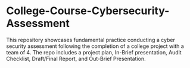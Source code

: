 # College-Course-Cybersecurity-Assessment
This repository showcases fundamental practice conducting a cyber security assessment following the completion of a college project with a team of 4. The repo includes a project plan, In-Brief presentation, Audit Checklist, Draft/Final Report, and Out-Brief Presentation.
